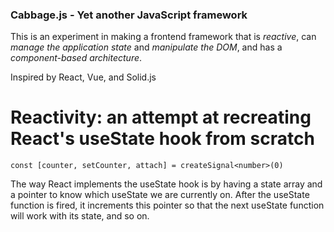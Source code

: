 ### Cabbage.js - Yet another JavaScript framework ###

This is an experiment in making a frontend framework that is *reactive*, can *manage the application state* and *manipulate the DOM*, and has a *component-based architecture*.

Inspired by React, Vue, and Solid.js

# Reactivity: an attempt at recreating React's useState hook from scratch

`const [counter, setCounter, attach] = createSignal<number>(0)`
 
The way React implements the useState hook is by having a state array and a pointer to know which useState we are currently on. After the useState function is fired, it increments this pointer so that the next useState function will work with its state, and so on. 
